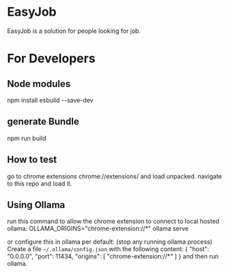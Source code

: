 # EasyJob
EasyJob is a solution for people looking for job.

# For Developers

## Node modules
npm install esbuild --save-dev

## generate Bundle
npm run build

## How to test
go to chrome extensions chrome://extensions/ and load unpacked.
navigate to this repo and load it.

## Using Ollama
run this command to allow the chrome extension to connect to local hosted ollama:
OLLAMA_ORIGINS="chrome-extension://*" ollama serve

or configure this in ollama per default: (stop any running ollama process)
Create a file `~/.ollama/config.json` with the following content:
{
  "host": "0.0.0.0",
  "port": 11434,
  "origins": [
    "chrome-extension://*"
  ]
}
and then run ollama.